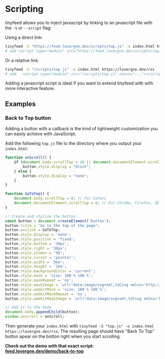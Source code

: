 # Scripting

tinyfeed allows you to inject javascript by linking to an javascript file with the `-S` or `--script` flag:

Using a direct link:

```bash
tinyfeed -S "https://feed.lovergne.dev/scripts/top.js" -o index.html https://lovergne.dev/rss
# add <script type="module" src="https://feed.lovergne.dev/scripts/top.js" nonce="..."></script> to the webpage

```

Or a relative link:
```bash
tinyfeed -S "/scripts/top.js" -o index.html https://lovergne.dev/rss
# add 	<script type="module" src="/scripts/top.js" nonce="..."></script> to the webpage
```

Adding a javascript script is ideal if you want to extend tinyfeed with with more interactive feature. 


## Examples

### Back to Top button

Adding a button with a callback is the kind of lightweight customization you can easily achieve with JavaScript.

Add the following `top.js` file to the directory where you output your `index.html`:

```js
function onScroll() {
    if (document.body.scrollTop > 20 || document.documentElement.scrollTop > 20) {
        button.style.display = "block";
    } else {
        button.style.display = "none";
    }
}

function GoToTop() {
    document.body.scrollTop = 0; // For Safari
    document.documentElement.scrollTop = 0; // For Chrome, Firefox, IE and Opera
}

// Create and stylize the button
const button = document.createElement('button');
button.title = "Go to the top of the page";
button.onclick = GoToTop;
button.style.display = 'none';
button.style.position = 'fixed';
button.style.bottom = '30px';
button.style.right = '30px';
button.style.zIndex = '99';
button.style.cursor = 'pointer';
button.style.width = '3em';
button.style.height = '3em';
button.style.backgroundColor = 'current';
button.style.mask = 'size: 100 % 100 %';
button.style.maskRepeat = 'no';
button.style.maskImage = `url("data:image/svg+xml,%3Csvg xmlns='http://www.w3.org/2000/svg' viewBox='0 0 24 24'%3E%3Cpath fill='%23000' d='M22 12a10 10 0 0 1-10 10A10 10 0 0 1 2 12A10 10 0 0 1 12 2a10 10 0 0 1 10 10M7.4 15.4l4.6-4.6l4.6 4.6L18 14l-6-6l-6 6z'/%3E%3C/svg%3E")`;
button.style.webkitMask = 'size: 100 % 100 %';
button.style.webkitMaskRepeat = 'no';
button.style.webkitMaskImage = `url("data:image/svg+xml,%3Csvg xmlns='http://www.w3.org/2000/svg' viewBox='0 0 24 24'%3E%3Cpath fill='%23000' d='M22 12a10 10 0 0 1-10 10A10 10 0 0 1 2 12A10 10 0 0 1 12 2a10 10 0 0 1 10 10M7.4 15.4l4.6-4.6l4.6 4.6L18 14l-6-6l-6 6z'/%3E%3C/svg%3E")`;

// Add it to the body
document.body.appendChild(button);
window.onscroll = onScroll;
```

Then generate your `index.html` with `tinyfeed -S "top.js" -o index.html https://lovergne.dev/rss`. The resulting page should have "Back To Top" button apear on the botton right when you start scrolling.

**Check out the demo with that exact script:  [feed.lovergne.dev/demo/back-to-top](/demo/back-to-top.html)**
